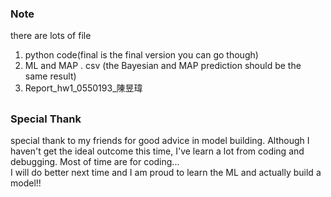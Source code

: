 ### Note
there are lots of file  
1. python code(final is the final version you can go though)  
2. ML and MAP . csv (the Bayesian and MAP prediction should be the same result)  
3. Report_hw1_0550193_陳昱瑋  

## 
### Special Thank
special thank to my friends for good advice in model building. Although I haven't get the ideal outcome this time, I've learn a lot from coding and debugging. Most of time are for coding...  
I will do better next time and I am proud to learn the ML and actually build a model!!